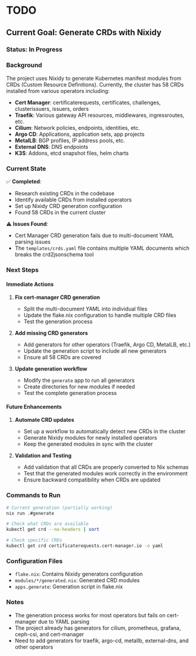 # TODO

## Current Goal: Generate CRDs with Nixidy

### Status: In Progress

### Background
The project uses Nixidy to generate Kubernetes manifest modules from CRDs (Custom Resource Definitions). Currently, the cluster has 58 CRDs installed from various operators including:

- **Cert Manager**: certificaterequests, certificates, challenges, clusterissuers, issuers, orders
- **Traefik**: Various gateway API resources, middlewares, ingressroutes, etc.
- **Cilium**: Network policies, endpoints, identities, etc.
- **Argo CD**: Applications, application sets, app projects
- **MetalLB**: BGP profiles, IP address pools, etc.
- **External DNS**: DNS endpoints
- **K3S**: Addons, etcd snapshot files, helm charts

### Current State
✅ **Completed**:
- Research existing CRDs in the codebase
- Identify available CRDs from installed operators
- Set up Nixidy CRD generation configuration
- Found 58 CRDs in the current cluster

⚠️ **Issues Found**:
- Cert Manager CRD generation fails due to multi-document YAML parsing issues
- The `templates/crds.yaml` file contains multiple YAML documents which breaks the crd2jsonschema tool

### Next Steps

#### Immediate Actions
1. **Fix cert-manager CRD generation**
   - Split the multi-document YAML into individual files
   - Update the flake.nix configuration to handle multiple CRD files
   - Test the generation process

2. **Add missing CRD generators**
   - Add generators for other operators (Traefik, Argo CD, MetalLB, etc.)
   - Update the generation script to include all new generators
   - Ensure all 58 CRDs are covered

3. **Update generation workflow**
   - Modify the `generate` app to run all generators
   - Create directories for new modules if needed
   - Test the complete generation process

#### Future Enhancements
1. **Automate CRD updates**
   - Set up a workflow to automatically detect new CRDs in the cluster
   - Generate Nixidy modules for newly installed operators
   - Keep the generated modules in sync with the cluster

2. **Validation and Testing**
   - Add validation that all CRDs are properly converted to Nix schemas
   - Test that the generated modules work correctly in the environment
   - Ensure backward compatibility when CRDs are updated

### Commands to Run
```bash
# Current generation (partially working)
nix run .#generate

# Check what CRDs are available
kubectl get crd --no-headers | sort

# Check specific CRDs
kubectl get crd certificaterequests.cert-manager.io -o yaml
```

### Configuration Files
- `flake.nix`: Contains Nixidy generators configuration
- `modules/*/generated.nix`: Generated CRD modules
- `apps.generate`: Generation script in flake.nix

### Notes
- The generation process works for most operators but fails on cert-manager due to YAML parsing
- The project already has generators for cilium, prometheus, grafana, ceph-csi, and cert-manager
- Need to add generators for traefik, argo-cd, metallb, external-dns, and other operators